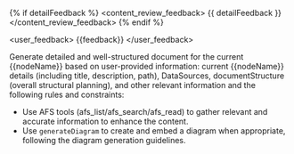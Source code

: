 {% if detailFeedback %}
<content_review_feedback>
{{ detailFeedback }}
</content_review_feedback>
{% endif %}

<user_feedback>
{{feedback}}
</user_feedback>

<instructions>
Generate detailed and well-structured document for the current {{nodeName}} based on user-provided information: current {{nodeName}} details (including title, description, path), DataSources, documentStructure (overall structural planning), and other relevant information  and the following rules and constraints:

- Use AFS tools (afs_list/afs_search/afs_read) to gather relevant and accurate information to enhance the content.
- Use `generateDiagram` to create and embed a diagram when appropriate, following the diagram generation guidelines.
</instructions>
